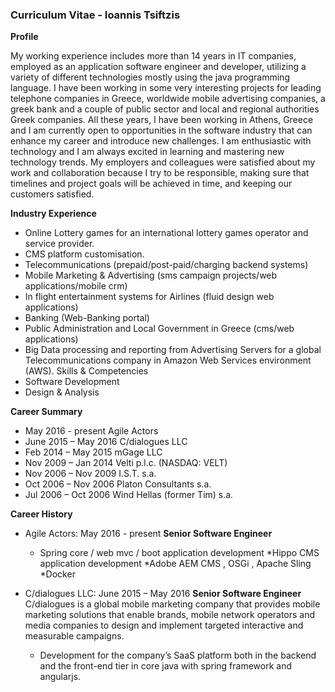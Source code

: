 ### Curriculum Vitae - Ioannis Tsiftzis

**Profile**

My working experience includes more than 14 years in IT companies, employed as an application software engineer and developer, utilizing a variety of different technologies mostly using the java programming language. I have been working in some very interesting projects for leading telephone companies in Greece, worldwide mobile advertising companies, a greek bank and a couple of public sector and local and regional authorities Greek companies.
All these years, I have been working in Athens, Greece and I am currently open to opportunities in the software industry that can enhance my career and introduce new challenges. I am enthusiastic with technology and I am always excited in learning and mastering new technology trends.
My employers and colleagues were satisfied about my work and collaboration because I try to be responsible, making sure that timelines and project goals will be achieved in time, and keeping our customers satisfied.

**Industry Experience**

* Online Lottery games for an international lottery games operator and service provider.
* CMS platform customisation.
* Telecommunications (prepaid/post-paid/charging backend systems)
* Mobile Marketing & Advertising (sms campaign projects/web applications/mobile crm)
* In flight entertainment systems for Airlines (fluid design web applications)
* Banking (Web-Banking portal)
* Public Administration and Local Government in Greece (cms/web applications)
* Big Data processing and reporting from Advertising Servers for a global Telecommunications company in Amazon Web Services environment (AWS).
Skills & Competencies
* Software Development
* Design & Analysis

**Career Summary**

* May 2016 - present
	Agile Actors
* June 2015 – May  2016
	C/dialogues LLC
* Feb 2014 – May 2015
  mGage LLC
* Nov 2009 – Jan 2014
  Velti p.l.c. (NASDAQ: VELT)
* Nov 2006 – Nov 2009
  I.S.T. s.a.
* Oct 2006 – Nov 2006
	Platon Consultants s.a.
* Jul 2006 – Oct 2006
	Wind Hellas (former Tim) s.a.

**Career History**

* Agile Actors: May 2016 - present **Senior Software Engineer**
	* Spring core / web mvc / boot application development
	*Hippo CMS application development
	*Adobe AEM CMS , OSGi , Apache Sling
	*Docker
	
* C/dialogues LLC: June 2015 – May 2016 **Senior Software Engineer**
C/dialogues is a global mobile marketing company that provides mobile marketing solutions that enable brands, mobile network operators and media companies to design and implement targeted interactive and measurable campaigns.
	* Development for the company’s SaaS platform both in the backend and the front-end tier in core java with spring framework and angularjs.
